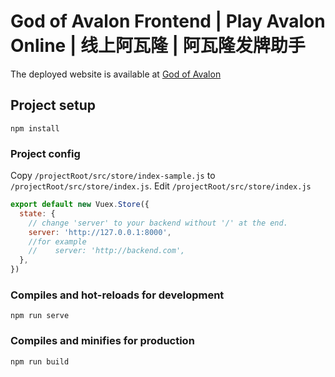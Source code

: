 # God of Avalon Frontend | Play Avalon Online | 线上阿瓦隆 | 阿瓦隆发牌助手

The deployed website is available at [God of Avalon](https://goa.zpatronus.top/)

## Project setup

```
npm install
```

### Project config

Copy `/projectRoot/src/store/index-sample.js` to `/projectRoot/src/store/index.js`. Edit `/projectRoot/src/store/index.js`

```js
export default new Vuex.Store({
  state: {
    // change 'server' to your backend without '/' at the end.
    server: 'http://127.0.0.1:8000',
    //for example
    //    server: 'http://backend.com',
  },
})
```

### Compiles and hot-reloads for development

```
npm run serve
```

### Compiles and minifies for production

```
npm run build
```
<!--

### Customize configuration

See [Configuration Reference](https://cli.vuejs.org/config/).

-->
